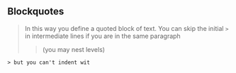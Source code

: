 Blockquotes
-----------

> In this way you define a quoted block of text.
You can skip the initial `>` in intermediate lines 
if you are in the same paragraph
>
>> (you may nest levels)

    > but you can't indent wit
